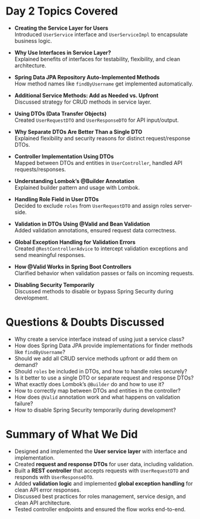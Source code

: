 # Day 2 Topics Covered

- **Creating the Service Layer for Users**  
  Introduced `UserService` interface and `UserServiceImpl` to encapsulate business logic.

- **Why Use Interfaces in Service Layer?**  
  Explained benefits of interfaces for testability, flexibility, and clean architecture.

- **Spring Data JPA Repository Auto-Implemented Methods**  
  How method names like `findByUsername` get implemented automatically.

- **Additional Service Methods: Add as Needed vs. Upfront**  
  Discussed strategy for CRUD methods in service layer.

- **Using DTOs (Data Transfer Objects)**  
  Created `UserRequestDTO` and `UserResponseDTO` for API input/output.

- **Why Separate DTOs Are Better Than a Single DTO**  
  Explained flexibility and security reasons for distinct request/response DTOs.

- **Controller Implementation Using DTOs**  
  Mapped between DTOs and entities in `UserController`, handled API requests/responses.

- **Understanding Lombok’s @Builder Annotation**  
  Explained builder pattern and usage with Lombok.

- **Handling Role Field in User DTOs**  
  Decided to exclude `roles` from `UserRequestDTO` and assign roles server-side.

- **Validation in DTOs Using @Valid and Bean Validation**  
  Added validation annotations, ensured request data correctness.

- **Global Exception Handling for Validation Errors**  
  Created `@RestControllerAdvice` to intercept validation exceptions and send meaningful responses.

- **How @Valid Works in Spring Boot Controllers**  
  Clarified behavior when validation passes or fails on incoming requests.

- **Disabling Security Temporarily**  
  Discussed methods to disable or bypass Spring Security during development.

# Questions & Doubts Discussed

- Why create a service interface instead of using just a service class?
- How does Spring Data JPA provide implementations for finder methods like `findByUsername`?
- Should we add all CRUD service methods upfront or add them on demand?
- Should `roles` be included in DTOs, and how to handle roles securely?
- Is it better to use a single DTO or separate request and response DTOs?
- What exactly does Lombok’s `@Builder` do and how to use it?
- How to correctly map between DTOs and entities in the controller?
- How does `@Valid` annotation work and what happens on validation failure?
- How to disable Spring Security temporarily during development?

# Summary of What We Did

- Designed and implemented the **User service layer** with interface and implementation.
- Created **request and response DTOs** for user data, including validation.
- Built a **REST controller** that accepts requests with `UserRequestDTO` and responds with `UserResponseDTO`.
- Added **validation logic** and implemented **global exception handling** for clean API error responses.
- Discussed best practices for roles management, service design, and clean API architecture.
- Tested controller endpoints and ensured the flow works end-to-end.
